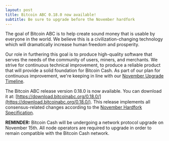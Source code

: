 ```yaml
---
layout: post
title: Bitcoin ABC 0.18.0 now available!
subtitle: Be sure to upgrade before the November hardfork
---
```


The goal of Bitcoin ABC is to help create sound money that is usable by everyone in the world. We believe this is a civilization-changing technology which will dramatically increase human freedom and prosperity.

Our role in furthering this goal is to produce high-quality software that serves the needs of the community of users, miners, and merchants. We strive for continuous technical improvement, to produce a reliable product that will provide a solid foundation for Bitcoin Cash. As part of our plan for continuous improvement, we're keeping in line with our [November Upgrade Timeline](https://www.bitcoinabc.org/2018-07-05-nov-hardfork-timeline/).

The Bitcoin ABC release version 0.18.0 is now available. You can download it at: [https://download.bitcoinabc.org/0.18.0/](https://download.bitcoinabc.org/0.18.0/). This release implements all consensus-related changes according to the [November Hardfork Specification](https://github.com/bitcoincashorg/bitcoincash.org/pull/94/files).

**REMINDER:** Bitcoin Cash will be undergoing a network protocol upgrade on November 15th. All node operators are required to upgrade in order to remain compatible with the Bitcoin Cash network.
